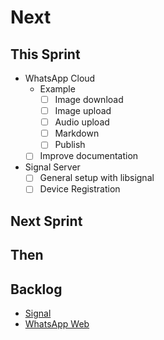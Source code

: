 # Next

## This Sprint

- WhatsApp Cloud
  - Example
    - [ ] Image download
    - [ ] Image upload
    - [ ] Audio upload
    - [ ] Markdown
    - [ ] Publish
  - [ ] Improve documentation
- Signal Server
  - [ ] General setup with libsignal
  - [ ] Device Registration

## Next Sprint

## Then

## Backlog

- [Signal](./signal.md)
- [WhatsApp Web](./whatsapp-web.md)
